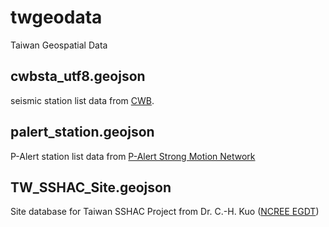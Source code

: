# twgeodata
Taiwan Geospatial Data

## cwbsta_utf8.geojson
seismic station list data from [CWB](http://www.cwb.gov.tw).

## palert_station.geojson
P-Alert station list data from [P-Alert Strong Motion Network](http://palert.earth.sinica.edu.tw)

## TW_SSHAC_Site.geojson
Site database for Taiwan SSHAC Project from Dr. C.-H. Kuo ([NCREE EGDT](http://egdt.ncree.org.tw/))
